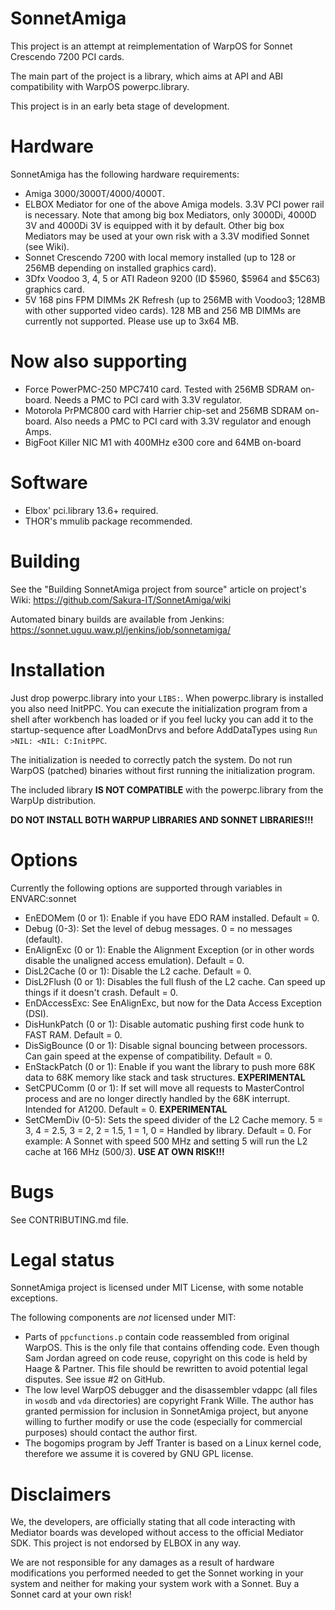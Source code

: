 SonnetAmiga
===========

This project is an attempt at reimplementation of WarpOS for Sonnet Crescendo
7200 PCI cards.

The main part of the project is a library, which aims at API and ABI
compatibility with WarpOS powerpc.library.

This project is in an early beta stage of development.

# Hardware

SonnetAmiga has the following hardware requirements:
- Amiga 3000/3000T/4000/4000T.
- ELBOX Mediator for one of the above Amiga models. 3.3V PCI power rail is 
  necessary. Note that among big box Mediators, only 3000Di, 4000D 3V and 4000Di
  3V is equipped with it by default. Other big box Mediators may be used at your
  own risk with a 3.3V modified Sonnet (see Wiki).
- Sonnet Crescendo 7200 with local memory installed (up to 128 or 256MB
  depending on installed graphics card).
- 3Dfx Voodoo 3, 4, 5 or ATI Radeon 9200 (ID $5960, $5964 and $5C63) graphics card.
- 5V 168 pins FPM DIMMs 2K Refresh (up to 256MB with Voodoo3; 128MB with other
  supported video cards). 128 MB and 256 MB DIMMs are currently not supported.
  Please use up to 3x64 MB.
  
# Now also supporting

- Force PowerPMC-250 MPC7410 card. Tested with 256MB SDRAM on-board.
  Needs a PMC to PCI card with 3.3V regulator.
- Motorola PrPMC800 card with Harrier chip-set and 256MB SDRAM on-board.
  Also needs a PMC to PCI card with 3.3V regulator and enough Amps.
- BigFoot Killer NIC M1 with 400MHz e300 core and 64MB on-board

# Software

- Elbox' pci.library 13.6+ required.
- THOR's mmulib package recommended.

# Building

See the "Building SonnetAmiga project from source" article on project's Wiki:
https://github.com/Sakura-IT/SonnetAmiga/wiki

Automated binary builds are available from Jenkins: https://sonnet.uguu.waw.pl/jenkins/job/sonnetamiga/

# Installation

Just drop powerpc.library into your `LIBS:`. When powerpc.library is installed you also need InitPPC.
You can execute the initialization program from a shell after workbench has loaded or if you feel lucky
you can add it to the startup-sequence after LoadMonDrvs and before AddDataTypes
using `Run >NIL: <NIL: C:InitPPC`.

The initialization is needed to correctly patch the system. Do not run WarpOS (patched) binaries without
first running the initialization program.

The included library **IS NOT COMPATIBLE** with the powerpc.library from the WarpUp distribution.

**DO NOT INSTALL BOTH WARPUP LIBRARIES AND SONNET LIBRARIES!!!**

# Options

Currently the following options are supported through variables in ENVARC:sonnet

- EnEDOMem (0 or 1): Enable if you have EDO RAM installed. Default = 0.
- Debug (0-3): Set the level of debug messages. 0 = no messages (default).
- EnAlignExc (0 or 1): Enable the Alignment Exception (or in other words disable
  the unaligned access emulation). Default = 0.
- DisL2Cache (0 or 1): Disable the L2 cache. Default = 0.
- DisL2Flush (0 or 1): Disables the full flush of the L2 cache. 
  Can speed up things if it doesn't crash. Default = 0.
- EnDAccessExc: See EnAlignExc, but now for the Data Access Exception (DSI).
- DisHunkPatch (0 or 1): Disable automatic pushing first code hunk to FAST RAM.
  Default = 0.
- DisSigBounce (0 or 1): Disable signal bouncing between processors. Can gain
  speed at the expense of compatibility. Default = 0.
- EnStackPatch (0 or 1): Enable if you want the library to push more 68K data to
  68K memory like stack and task structures. **EXPERIMENTAL**
- SetCPUComm (0 or 1): If set will move all requests to MasterControl process and
  are no longer directly handled by the 68K interrupt. Intended for A1200.
  Default = 0. **EXPERIMENTAL** 
- SetCMemDiv (0-5): Sets the speed divider of the L2 Cache memory.
  5 = 3, 4 = 2.5, 3 = 2, 2 = 1.5, 1 = 1, 0 = Handled by library. Default = 0.
  For example: A Sonnet with speed 500 MHz and setting 5 will run the L2 cache
  at 166 MHz (500/3). **USE AT OWN RISK!!!**

# Bugs

See CONTRIBUTING.md file.

# Legal status

SonnetAmiga project is licensed under MIT License, with some notable exceptions.

The following components are *not* licensed under MIT:

- Parts of `ppcfunctions.p` contain code reassembled from original WarpOS. This is the only file that contains offending code. Even though Sam Jordan agreed on code reuse, copyright on this code is held by Haage & Partner. This file should be rewritten to avoid potential legal disputes. See issue #2 on GitHub.
- The low level WarpOS debugger and the disassembler vdappc (all files in `wosdb` and `vda` directories) are copyright Frank Wille. The author has granted permission for inclusion in SonnetAmiga project, but anyone willing to further modify or use the code (especially for commercial purposes) should contact the author first.
- The bogomips program by Jeff Tranter is based on a Linux kernel code, therefore we assume it is covered by GNU GPL license.

# Disclaimers

We, the developers, are officially stating that all code interacting with 
Mediator boards was developed without access to the official Mediator SDK.
This project is not endorsed by ELBOX in any way.

We are not responsible for any damages as a result of hardware modifications you performed needed to get
the Sonnet working in your system and neither for making your system work with a Sonnet. Buy a Sonnet
card at your own risk!


